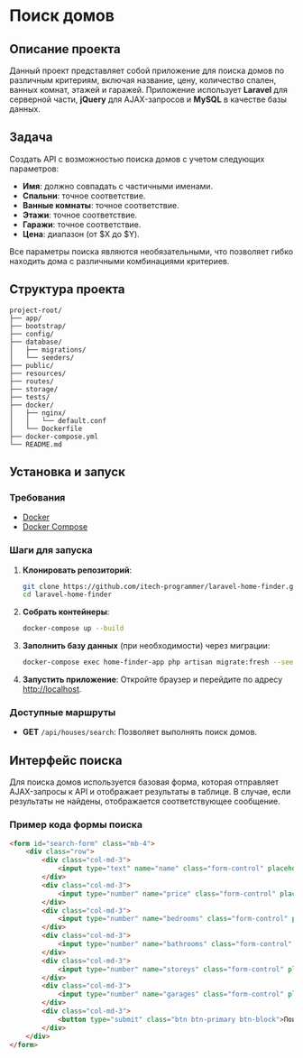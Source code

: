 # Поиск домов

## Описание проекта

Данный проект представляет собой приложение для поиска домов по различным критериям, включая название, цену, количество спален, ванных комнат, этажей и гаражей. Приложение использует **Laravel** для серверной части, **jQuery** для AJAX-запросов и **MySQL** в качестве базы данных.

## Задача

Создать API с возможностью поиска домов с учетом следующих параметров:

- **Имя**: должно совпадать с частичными именами.
- **Спальни**: точное соответствие.
- **Ванные комнаты**: точное соответствие.
- **Этажи**: точное соответствие.
- **Гаражи**: точное соответствие.
- **Цена**: диапазон (от $X до $Y).

Все параметры поиска являются необязательными, что позволяет гибко находить дома с различными комбинациями критериев.

## Структура проекта

```plaintext
project-root/ 
├── app/
├── bootstrap/
├── config/
├── database/
│   ├── migrations/
│   └── seeders/
├── public/
├── resources/
├── routes/
├── storage/
├── tests/
├── docker/
│   ├── nginx/
│   │   └── default.conf
│   └── Dockerfile
├── docker-compose.yml
└── README.md
```


## Установка и запуск

### Требования

- [Docker](https://www.docker.com/)
- [Docker Compose](https://docs.docker.com/compose/)

### Шаги для запуска

1. **Клонировать репозиторий**:
    ```bash
    git clone https://github.com/itech-programmer/laravel-home-finder.git
    cd laravel-home-finder
    ```

2. **Собрать контейнеры**:
    ```bash
    docker-compose up --build
    ```

3. **Заполнить базу данных** (при необходимости) через миграции:
    ```bash
    docker-compose exec home-finder-app php artisan migrate:fresh --seed
    ```

4. **Запустить приложение**:
   Откройте браузер и перейдите по адресу [http://localhost](http://localhost).

### Доступные маршруты

- **GET** `/api/houses/search`: Позволяет выполнять поиск домов.

## Интерфейс поиска

Для поиска домов используется базовая форма, которая отправляет AJAX-запросы к API и отображает результаты в таблице. В случае, если результаты не найдены, отображается соответствующее сообщение.

### Пример кода формы поиска

```html
<form id="search-form" class="mb-4">
    <div class="row">
        <div class="col-md-3">
            <input type="text" name="name" class="form-control" placeholder="Название">
        </div>
        <div class="col-md-3">
            <input type="number" name="price" class="form-control" placeholder="Цена">
        </div>
        <div class="col-md-3">
            <input type="number" name="bedrooms" class="form-control" placeholder="Спальни">
        </div>
        <div class="col-md-3">
            <input type="number" name="bathrooms" class="form-control" placeholder="Ванные комнаты">
        </div>
        <div class="col-md-3">
            <input type="number" name="storeys" class="form-control" placeholder="Этажи">
        </div>
        <div class="col-md-3">
            <input type="number" name="garages" class="form-control" placeholder="Гаражи">
        </div>
        <div class="col-md-3">
            <button type="submit" class="btn btn-primary btn-block">Поиск</button>
        </div>
    </div>
</form>
